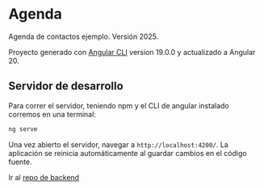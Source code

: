 # Agenda
Agenda de contactos ejemplo. Versión 2025.

Proyecto generado con [Angular CLI](https://github.com/angular/angular-cli) version 19.0.0 y actualizado a Angular 20.

## Servidor de desarrollo

Para correr el servidor, teniendo npm y el CLI de angular instalado corremos en una terminal:

```bash
ng serve
```

Una vez abierto el servidor, navegar a `http://localhost:4200/`. La aplicación se reinicia automáticamente al guardar cambios en el código fuente.


Ir al [repo de backend](https://github.com/NicolasBologna/AgendaApi)